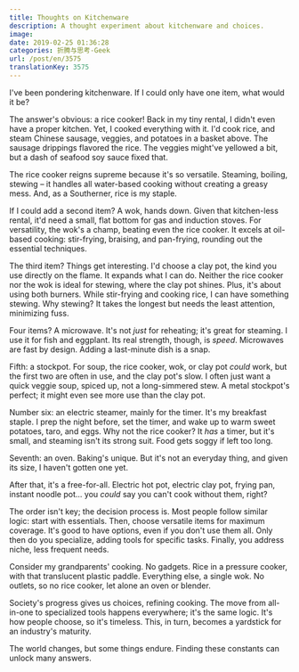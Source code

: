```yaml
---
title: Thoughts on Kitchenware
description: A thought experiment about kitchenware and choices.
image:
date: 2019-02-25 01:36:28
categories: 折腾与思考-Geek
url: /post/en/3575
translationKey: 3575
---
```


I've been pondering kitchenware. If I could only have one item, what would it be?

The answer's obvious: a rice cooker! Back in my tiny rental, I didn't even have a proper kitchen. Yet, I cooked everything with it. I'd cook rice, and steam Chinese sausage, veggies, and potatoes in a basket above. The sausage drippings flavored the rice. The veggies might've yellowed a bit, but a dash of seafood soy sauce fixed that.

The rice cooker reigns supreme because it's so versatile. Steaming, boiling, stewing – it handles all water-based cooking without creating a greasy mess. And, as a Southerner, rice is my staple.

If I could add a second item? A wok, hands down. Given that kitchen-less rental, it'd need a small, flat bottom for gas and induction stoves. For versatility, the wok's a champ, beating even the rice cooker. It excels at oil-based cooking: stir-frying, braising, and pan-frying, rounding out the essential techniques.

The third item? Things get interesting. I'd choose a clay pot, the kind you use directly on the flame. It expands what I can do. Neither the rice cooker nor the wok is ideal for stewing, where the clay pot shines. Plus, it's about using both burners. While stir-frying and cooking rice, I can have something stewing. Why stewing? It takes the longest but needs the least attention, minimizing fuss.

Four items? A microwave. It's not *just* for reheating; it's great for steaming. I use it for fish and eggplant. Its real strength, though, is *speed*. Microwaves are fast by design. Adding a last-minute dish is a snap.

Fifth: a stockpot. For soup, the rice cooker, wok, or clay pot *could* work, but the first two are often in use, and the clay pot's slow. I often just want a quick veggie soup, spiced up, not a long-simmered stew. A metal stockpot's perfect; it might even see more use than the clay pot.

Number six: an electric steamer, mainly for the timer. It's my breakfast staple. I prep the night before, set the timer, and wake up to warm sweet potatoes, taro, and eggs. Why not the rice cooker? It *has* a timer, but it's small, and steaming isn't its strong suit. Food gets soggy if left too long.

Seventh: an oven. Baking's unique. But it's not an everyday thing, and given its size, I haven't gotten one yet.

After that, it's a free-for-all. Electric hot pot, electric clay pot, frying pan, instant noodle pot... you *could* say you can't cook without them, right?

The order isn't key; the decision process is. Most people follow similar logic: start with essentials. Then, choose versatile items for maximum coverage. It's good to have options, even if you don't use them all. Only then do you specialize, adding tools for specific tasks. Finally, you address niche, less frequent needs.

Consider my grandparents' cooking. No gadgets. Rice in a pressure cooker, with that translucent plastic paddle. Everything else, a single wok. No outlets, so no rice cooker, let alone an oven or blender.

Society's progress gives us choices, refining cooking. The move from all-in-one to specialized tools happens everywhere; it's the same logic. It's how people choose, so it's timeless. This, in turn, becomes a yardstick for an industry's maturity.

The world changes, but some things endure. Finding these constants can unlock many answers.